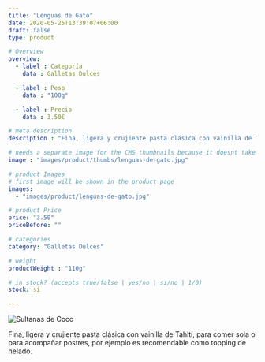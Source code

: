 ```yaml
---
title: "Lenguas de Gato"
date: 2020-05-25T13:39:07+06:00
draft: false
type: product

# Overview
overview:
  - label : Categoría
    data : Galletas Dulces

  - label : Peso
    data : "100g"

  - label : Precio
    data : 3.50€

# meta description
description : "Fina, ligera y crujiente pasta clásica con vainilla de Tahití, para comer sola o para acompañar postres, por ejemplo es recomendable como topping de helado."

# needs a separate image for the CMS thumbnails because it doesnt take arrays (slideshow images)
image : "images/product/thumbs/lenguas-de-gato.jpg"

# product Images
# first image will be shown in the product page
images:
  - "images/product/lenguas-de-gato.jpg"

# product Price
price: "3.50"
priceBefore: ""

# categories
category: "Galletas Dulces"

# weight
productWeight : "110g"

# in stock? (accepts true/false | yes/no | si/no | 1/0)
stock: si

---
```

![Sultanas de Coco](/images/product/lenguas-de-gato.jpg "Sultanas de Coco")

Fina, ligera y crujiente pasta clásica con vainilla de Tahití, para comer sola o para acompañar postres, por ejemplo es recomendable como topping de helado.
